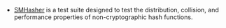 * [SMHasher](https://github.com/aappleby/smhasher) is a test suite designed to test the distribution, collision, and performance properties of non-cryptographic hash functions.